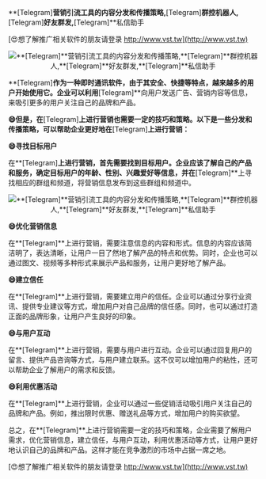 **[Telegram]**营销引流工具的内容分发和传播策略,**[Telegram]**群控机器人,**[Telegram]**好友群发,**[Telegram]**私信助手

[😍想了解推广相关软件的朋友请登录 http://www.vst.tw](http://www.vst.tw)

 <center><img src="https://vst.tw/MP4/tuiguang/png/1.png" alt="**[Telegram]**营销引流工具的内容分发和传播策略,**[Telegram]**群控机器人,**[Telegram]**好友群发,**[Telegram]**私信助手"></center>

**[Telegram]**作为一种即时通讯软件，由于其安全、快捷等特点，越来越多的用户开始使用它。企业可以利用**[Telegram]**向用户发送广告、营销内容等信息，来吸引更多的用户关注自己的品牌和产品。

**😄但是，在**[Telegram]**上进行营销也需要一定的技巧和策略。以下是一些分发和传播策略，可以帮助企业更好地在**[Telegram]**上进行营销：**

**😄寻找目标用户**

在**[Telegram]**上进行营销，首先需要找到目标用户。企业应该了解自己的产品和服务，确定目标用户的年龄、性别、兴趣爱好等信息，并在**[Telegram]**上寻找相应的群组和频道，将营销信息发布到这些群组和频道中。

 <center><img src="https://vst.tw/MP4/tuiguang/png/1.png" alt="**[Telegram]**营销引流工具的内容分发和传播策略,**[Telegram]**群控机器人,**[Telegram]**好友群发,**[Telegram]**私信助手"></center>

**😄优化营销信息**

在**[Telegram]**上进行营销，需要注意信息的内容和形式。信息的内容应该简洁明了，表达清晰，让用户一目了然地了解产品的特点和优势。同时，企业也可以通过图文、视频等多种形式来展示产品和服务，让用户更好地了解产品。

**😄建立信任**

在**[Telegram]**上进行营销，需要建立用户的信任。企业可以通过分享行业资讯、提供专业建议等方式，增加用户对自己品牌的信任感。同时，也可以通过打造正面的品牌形象，让用户产生良好的印象。

**😄与用户互动**

在**[Telegram]**上进行营销，需要与用户进行互动。企业可以通过回复用户的留言、提供产品咨询等方式，与用户建立联系。这不仅可以增加用户的粘性，还可以帮助企业了解用户的需求和反馈。

**😄利用优惠活动**

在**[Telegram]**上进行营销，企业可以通过一些促销活动吸引用户关注自己的品牌和产品。例如，推出限时优惠、赠送礼品等方式，增加用户的购买欲望。

总之，在**[Telegram]**上进行营销需要一定的技巧和策略，企业需要了解用户需求，优化营销信息，建立信任，与用户互动，利用优惠活动等方式，让用户更好地认识自己的品牌和产品。这样才能在竞争激烈的市场中占据一席之地。

[😍想了解推广相关软件的朋友请登录 http://www.vst.tw](http://www.vst.tw)



